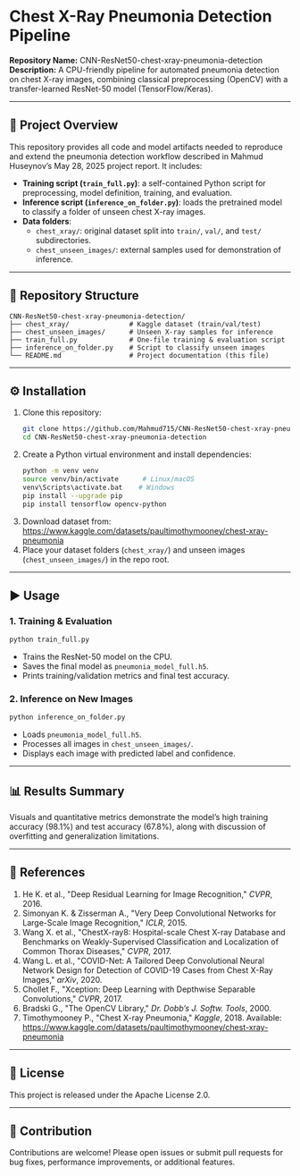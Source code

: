 # Chest X-Ray Pneumonia Detection Pipeline

**Repository Name:** CNN-ResNet50-chest-xray-pneumonia-detection  
**Description:** A CPU-friendly pipeline for automated pneumonia detection on chest X-ray images, combining classical preprocessing (OpenCV) with a transfer-learned ResNet-50 model (TensorFlow/Keras).

---

## 🚀 Project Overview
This repository provides all code and model artifacts needed to reproduce and extend the pneumonia detection workflow described in Mahmud Huseynov’s May 28, 2025 project report. It includes:

- **Training script (`train_full.py`)**: a self-contained Python script for preprocessing, model definition, training, and evaluation.  
- **Inference script (`inference_on_folder.py`)**: loads the pretrained model to classify a folder of unseen chest X-ray images.  
- **Data folders**:
  - `chest_xray/`: original dataset split into `train/`, `val/`, and `test/` subdirectories.  
  - `chest_unseen_images/`: external samples used for demonstration of inference.

---

## 📁 Repository Structure
```
CNN-ResNet50-chest-xray-pneumonia-detection/
├── chest_xray/               # Kaggle dataset (train/val/test)
├── chest_unseen_images/      # Unseen X-ray samples for inference
├── train_full.py             # One-file training & evaluation script
├── inference_on_folder.py    # Script to classify unseen images
└── README.md                 # Project documentation (this file)
```

---

## ⚙️ Installation
1. Clone this repository:
   ```bash
   git clone https://github.com/Mahmud715/CNN-ResNet50-chest-xray-pneumonia-detection.git
   cd CNN-ResNet50-chest-xray-pneumonia-detection
   ```
2. Create a Python virtual environment and install dependencies:
   ```bash
   python -m venv venv
   source venv/bin/activate      # Linux/macOS
   venv\Scripts\activate.bat    # Windows
   pip install --upgrade pip
   pip install tensorflow opencv-python
   ```
3. Download dataset from: https://www.kaggle.com/datasets/paultimothymooney/chest-xray-pneumonia 
4. Place your dataset folders (`chest_xray/`) and unseen images (`chest_unseen_images/`) in the repo root.

---

## ▶️ Usage

### 1. Training & Evaluation
```bash
python train_full.py
```
- Trains the ResNet-50 model on the CPU.  
- Saves the final model as `pneumonia_model_full.h5`.  
- Prints training/validation metrics and final test accuracy.

### 2. Inference on New Images
```bash
python inference_on_folder.py
```
- Loads `pneumonia_model_full.h5`.  
- Processes all images in `chest_unseen_images/`.  
- Displays each image with predicted label and confidence.

---

## 📊 Results Summary
Visuals and quantitative metrics demonstrate the model’s high training accuracy (98.1%) and test accuracy (67.8%), along with discussion of overfitting and generalization limitations.

---

## 🔖 References
1. He K. et al., "Deep Residual Learning for Image Recognition," *CVPR*, 2016.  
2. Simonyan K. & Zisserman A., "Very Deep Convolutional Networks for Large-Scale Image Recognition," *ICLR*, 2015.  
3. Wang X. et al., "ChestX-ray8: Hospital-scale Chest X-ray Database and Benchmarks on Weakly-Supervised Classification and Localization of Common Thorax Diseases," *CVPR*, 2017.  
4. Wang L. et al., "COVID-Net: A Tailored Deep Convolutional Neural Network Design for Detection of COVID-19 Cases from Chest X-Ray Images," *arXiv*, 2020.  
5. Chollet F., "Xception: Deep Learning with Depthwise Separable Convolutions," *CVPR*, 2017.  
6. Bradski G., "The OpenCV Library," *Dr. Dobb’s J. Softw. Tools*, 2000.  
7. Timothymooney P., "Chest X-ray Pneumonia," *Kaggle*, 2018. Available: https://www.kaggle.com/datasets/paultimothymooney/chest-xray-pneumonia

---

## 📜 License
This project is released under the Apache License 2.0.

---

## 🤝 Contribution
Contributions are welcome! Please open issues or submit pull requests for bug fixes, performance improvements, or additional features.
